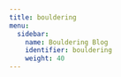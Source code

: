 ```yaml
---
title: bouldering
menu:
  sidebar:
    name: Bouldering Blog
    identifier: bouldering
    weight: 40
---
```


